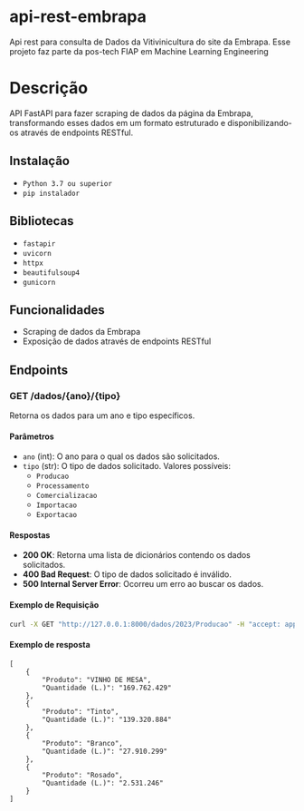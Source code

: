 # api-rest-embrapa
Api rest para consulta de Dados da Vitivinicultura do site da Embrapa. Esse projeto faz parte da pos-tech FIAP em Machine Learning Engineering

# Descrição

API FastAPI para fazer scraping de dados da página da Embrapa, transformando esses dados em um formato estruturado e disponibilizando-os através de endpoints RESTful.

## Instalação

- `Python 3.7 ou superior`
- `pip instalador`

## Bibliotecas

- `fastapir`
- `uvicorn`
- `httpx`
- `beautifulsoup4`
- `gunicorn`
  
## Funcionalidades

- Scraping de dados da Embrapa
- Exposição de dados através de endpoints RESTful

## Endpoints

### GET /dados/{ano}/{tipo}

Retorna os dados para um ano e tipo específicos.

#### Parâmetros

- `ano` (int): O ano para o qual os dados são solicitados.
- `tipo` (str): O tipo de dados solicitado. Valores possíveis:
  - `Producao`
  - `Processamento`
  - `Comercializacao`
  - `Importacao`
  - `Exportacao`

#### Respostas

- **200 OK**: Retorna uma lista de dicionários contendo os dados solicitados.
- **400 Bad Request**: O tipo de dados solicitado é inválido.
- **500 Internal Server Error**: Ocorreu um erro ao buscar os dados.

#### Exemplo de Requisição

```sh
curl -X GET "http://127.0.0.1:8000/dados/2023/Producao" -H "accept: application/json"
```


#### Exemplo de resposta

```
[
    {
        "Produto": "VINHO DE MESA",
        "Quantidade (L.)": "169.762.429"
    },
    {
        "Produto": "Tinto",
        "Quantidade (L.)": "139.320.884"
    },
    {
        "Produto": "Branco",
        "Quantidade (L.)": "27.910.299"
    },
    {
        "Produto": "Rosado",
        "Quantidade (L.)": "2.531.246"
    }
]
```
